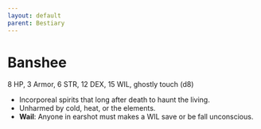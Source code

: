 ```yaml
---
layout: default
parent: Bestiary
---
```


# Banshee

8 HP, 3 Armor, 6 STR, 12 DEX, 15 WIL, ghostly touch (d8)

- Incorporeal spirits that long after death to haunt the living.
- Unharmed by cold, heat, or the elements.
- **Wail**: Anyone in earshot must makes a WIL save or be fall unconscious.
